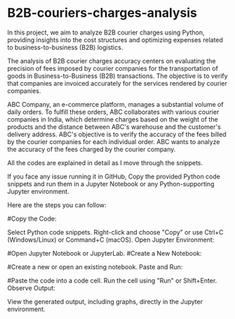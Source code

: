 # B2B-couriers-charges-analysis
In this project, we aim to analyze B2B courier charges using Python, providing insights into the cost structures and optimizing expenses related to business-to-business (B2B) logistics. 

The analysis of B2B courier charges accuracy centers on evaluating the precision of fees imposed by courier companies for the transportation of goods in Business-to-Business (B2B) transactions. The objective is to verify that companies are invoiced accurately for the services rendered by courier companies. 

ABC Company, an e-commerce platform, manages a substantial volume of daily orders. To fulfill these orders, ABC collaborates with various courier companies in India, which determine charges based on the weight of the products and the distance between ABC's warehouse and the customer's delivery address. ABC's objective is to verify the accuracy of the fees billed by the courier companies for each individual order. ABC wants to analyze the accuracy of the fees charged by the courier company.

All the codes are explained in detail as I move through the snippets.

If you face any issue running it in GitHub, Copy the provided Python code snippets and run them in a Jupyter Notebook or any Python-supporting Jupyter environment.

Here are the steps you can follow:

#Copy the Code:

Select Python code snippets.
Right-click and choose "Copy" or use Ctrl+C (Windows/Linux) or Command+C (macOS).
Open Jupyter Environment:

#Open Jupyter Notebook or JupyterLab.
#Create a New Notebook:

#Create a new or open an existing notebook.
Paste and Run:

#Paste the code into a code cell.
Run the cell using "Run" or Shift+Enter.
Observe Output:

View the generated output, including graphs, directly in the Jupyter environment.
